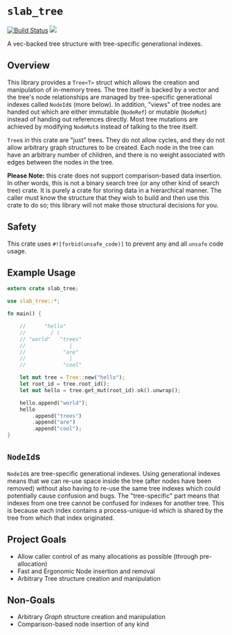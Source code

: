 # `slab_tree`

[![Build Status](https://travis-ci.org/iwburns/slab-tree.svg?branch=master)](https://travis-ci.org/iwburns/slab-tree)
[![](https://tokei.rs/b1/github/iwburns/slab-tree)](https://github.com/iwburns/slab-tree)

A vec-backed tree structure with tree-specific generational indexes.

## Overview

This library provides a `Tree<T>` struct which allows the creation and manipulation of in-memory trees.
The tree itself is backed by a vector and the tree's node relationships are managed by tree-specific
generational indexes called `NodeId`s (more below). In addition, "views" of tree nodes are handed out
which are either immutable (`NodeRef`) or mutable (`NodeMut`) instead of handing out references
directly. Most tree mutations are achieved by modifying `NodeMut`s instead of talking to the tree
itself.

`Tree`s in this crate are "just" trees. They do not allow cycles, and they do not allow arbitrary
graph structures to be created. Each node in the tree can have an arbitrary number of children, and
there is no weight associated with edges between the nodes in the tree.

**Please Note:** this crate does not support comparison-based data insertion. In other words, this is
not a binary search tree (or any other kind of search tree) crate. It is purely a crate for storing
data in a hierarchical manner. The caller must know the structure that they wish to build and then use
this crate to do so; this library will not make those structural decisions for you.

## Safety
This crate uses `#![forbid(unsafe_code)]` to prevent any and all `unsafe` code usage.

## Example Usage
```rust
extern crate slab_tree;

use slab_tree::*;

fn main() {

    //      "hello"
    //        / \
    // "world"   "trees"
    //              |
    //            "are"
    //              |
    //            "cool"

    let mut tree = Tree::new("hello");
    let root_id = tree.root_id();
    let mut hello = tree.get_mut(root_id).ok().unwrap();

    hello.append("world");
    hello
        .append("trees")
        .append("are")
        .append("cool");
}
```

## `NodeId`s
`NodeId`s are tree-specific generational indexes. Using generational indexes means that we can re-use
space inside the tree (after nodes have been removed) without also having to re-use the same tree
indexes which could potentially cause confusion and bugs. The "tree-specific" part means that indexes
from one tree cannot be confused for indexes for another tree. This is because each index contains a
process-unique-id which is shared by the tree from which that index originated.

## Project Goals
* Allow caller control of as many allocations as possible (through pre-allocation)
* Fast and Ergonomic Node insertion and removal
* Arbitrary Tree structure creation and manipulation

## Non-Goals
* Arbitrary _Graph_ structure creation and manipulation
* Comparison-based node insertion of any kind
